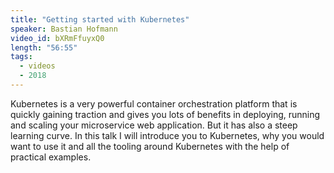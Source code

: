 ```yaml
---
title: "Getting started with Kubernetes"
speaker: Bastian Hofmann
video_id: bXRmFfuyxQ0
length: "56:55"
tags:
  - videos
  - 2018
---
```


Kubernetes is a very powerful container orchestration platform that is quickly gaining traction and gives you lots of benefits in deploying, running and scaling your microservice web application. But it has also a steep learning curve. In this talk I will introduce you to Kubernetes, why you would want to use it and all the tooling around Kubernetes with the help of practical examples.
